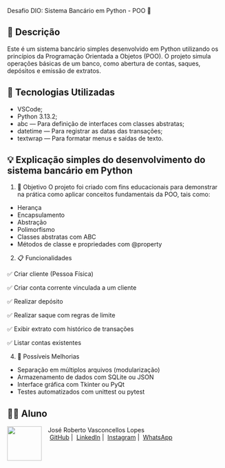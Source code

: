 Desafio DIO: Sistema Bancário em Python - POO 🌌

## 📒 Descrição
Este é um sistema bancário simples desenvolvido em Python utilizando os princípios da Programação Orientada a Objetos (POO). O projeto simula operações básicas de um banco, como abertura de contas, saques, depósitos e emissão de extratos.

## 🤖 Tecnologias Utilizadas
- VSCode;
- Python 3.13.2;
- abc — Para definição de interfaces com classes abstratas;
- datetime — Para registrar as datas das transações;
- textwrap — Para formatar menus e saídas de texto.

## 💡 Explicação simples do desenvolvimento do sistema bancário em Python
  1. 🧠 Objetivo
  O projeto foi criado com fins educacionais para demonstrar na prática como aplicar conceitos fundamentais da POO, tais como:
  - Herança
  - Encapsulamento
  - Abstração
  - Polimorfismo
  - Classes abstratas com ABC
  - Métodos de classe e propriedades com @property

  2. 📋 Funcionalidades
   <p>✅ Criar cliente (Pessoa Física)</p>
   <p>✅ Criar conta corrente vinculada a um cliente</p>
   <p>✅ Realizar depósito</p>
   <p>✅ Realizar saque com regras de limite</p>
   <p>✅ Exibir extrato com histórico de transações</p>
   <p>✅ Listar contas existentes</p>

  4. 🚀 Possíveis Melhorias
  - Separação em múltiplos arquivos (modularização)
  - Armazenamento de dados com SQLite ou JSON
  - Interface gráfica com Tkinter ou PyQt
  - Testes automatizados com unittest ou pytest

## 👨‍💻 Aluno

<p>
    <img 
      align=left 
      margin=10 
      width=80 
      src="https://avatars.githubusercontent.com/u/79292597?s=96&v=4"
    />
    <p>&nbsp&nbsp&nbspJosé Roberto Vasconcellos Lopes<br>
    &nbsp&nbsp&nbsp
    <a href="https://github.com/jrobertovl">GitHub</a>&nbsp;|&nbsp;
    <a href="www.linkedin.com/in/jrobertovl">LinkedIn</a>&nbsp;|&nbsp;
    <a href="https://www.instagram.com/jrobertovl/">Instagram</a>&nbsp;|&nbsp;
    <a href="https://api.whatsapp.com/send?phone=5591982003052">WhatsApp</a></p>
</p>
<br/><br/>
<p>
